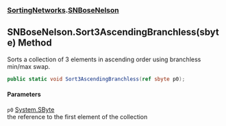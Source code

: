 ### [SortingNetworks](./SortingNetworks.md 'SortingNetworks').[SNBoseNelson](./SortingNetworks-SNBoseNelson.md 'SortingNetworks.SNBoseNelson')
## SNBoseNelson.Sort3AscendingBranchless(sbyte) Method
Sorts a collection of 3 elements in ascending order using branchless min/max swap.  
```csharp
public static void Sort3AscendingBranchless(ref sbyte p0);
```
#### Parameters
<a name='SortingNetworks-SNBoseNelson-Sort3AscendingBranchless(sbyte)-p0'></a>
`p0` [System.SByte](https://docs.microsoft.com/en-us/dotnet/api/System.SByte 'System.SByte')  
the reference to the first element of the collection  
  
